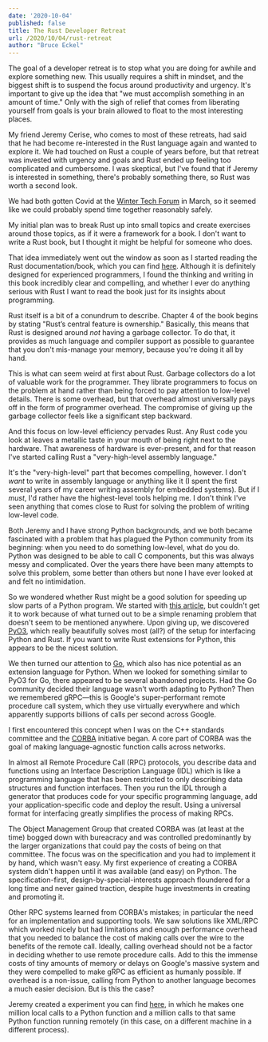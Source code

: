 ```yaml
---
date: '2020-10-04'
published: false
title: The Rust Developer Retreat
url: /2020/10/04/rust-retreat
author: "Bruce Eckel"
---
```


The goal of a developer retreat is to stop what you are doing for awhile and
explore something new. This usually requires a shift in mindset, and the
biggest shift is to suspend the focus around productivity and urgency. It's
important to give up the idea that "we must accomplish something in an amount
of time." Only with the sigh of relief that comes from liberating yourself from
goals is your brain allowed to float to the most interesting places.

My friend Jeremy Cerise, who comes to most of these retreats, had said that he
had become re-interested in the Rust language again and wanted to explore it.
We had touched on Rust a couple of years before, but that retreat was invested
with urgency and goals and Rust ended up feeling too complicated and
cumbersome. I was skeptical, but I've found that if Jeremy is interested in
something, there's probably something there, so Rust was worth a second look.

We had both gotten Covid at the [Winter Tech
Forum](https://www.wintertechforum.com/) in March, so it seemed like we could
probably spend time together reasonably safely.

My initial plan was to break Rust up into small topics and create exercises
around those topics, as if it were a framework for a book. I don't want to
write a Rust book, but I thought it might be helpful for someone who does.

That idea immediately went out the window as soon as I started reading the Rust
documentation/book, which you can find [here](https://doc.rust-lang.org/book).
Although it is definitely designed for experienced programmers, I found the
thinking and writing in this book incredibly clear and compelling, and whether
I ever do anything serious with Rust I want to read the book just for its
insights about programming.

Rust itself is a bit of a conundrum to describe. Chapter 4 of the book begins
by stating "Rust’s central feature is ownership." Basically, this means that
Rust is designed around *not* having a garbage collector. To do that, it
provides as much language and compiler support as possible to guarantee that
you don't mis-manage your memory, because you're doing it all by hand.

This is what can seem weird at first about Rust. Garbage collectors do a lot of
valuable work for the programmer. They librate programmers to focus on the
problem at hand rather than being forced to pay attention to low-level details.
There is some overhead, but that overhead almost universally pays off in the
form of programmer overhead. The compromise of giving up the garbage collector
feels like a significant step backward.

And this focus on low-level efficiency pervades Rust. Any Rust code you look at
leaves a metallic taste in your mouth of being right next to the hardware. That
awareness of hardware is ever-present, and for that reason I've started calling
Rust a "very-high-level assembly language."

It's the "very-high-level" part that becomes compelling, however. I don't
*want* to write in assembly language or anything like it (I spent the first
several years of my career writing assembly for embedded systems). But if I
*must*, I'd rather have the highest-level tools helping me. I don't think I've
seen anything that comes close to Rust for solving the problem of writing
low-level code.

Both Jeremy and I have strong Python backgrounds, and we both became fascinated
with a problem that has plagued the Python community from its beginning: when
you need to do something low-level, what do you do. Python was designed to be
able to call C components, but this was always messy and complicated. Over the
years there have been many attempts to solve this problem, some better than
others but none I have ever looked at and felt no intimidation.

So we wondered whether Rust might be a good solution for speeding up slow parts
of a Python program. We started with [this
article](https://developers.redhat.com/blog/2017/11/16/speed-python-using-rust/),
but couldn't get it to work because of what turned out to be a simple renaming
problem that doesn't seem to be mentioned anywhere. Upon giving up, we
discovered [PyO3](https://github.com/PyO3), which really beautifully solves most
(all?) of the setup for interfacing Python and Rust. If you want to write Rust
extensions for Python, this appears to be the nicest solution.

We then turned our attention to [Go](https://golang.org/), which also has nice
potential as an extension language for Python. When we looked for something
similar to PyO3 for Go, there appeared to be several abandoned projects. Had
the Go community decided their language wasn't worth adapting to Python? Then
we remembered gRPC&mdash;this is Google's super-performant remote procedure
call system, which they use virtually everywhere and which apparently supports
billions of calls per second across Google.

I first encountered this concept when I was on the C++ standards committee and
the [CORBA](https://www.corba.org/) initiative began. A core part of CORBA was
the goal of making language-agnostic function calls across networks.

In almost all Remote Procedure Call (RPC) protocols, you describe data and
functions using an Interface Description Language (IDL) which is like a
programming language that has been restricted to only describing data
structures and function interfaces. Then you run the IDL through a generator
that produces code for your specific programming language, add your
application-specific code and deploy the result. Using a universal format for
interfacing greatly simplifies the process of making RPCs.

The Object Management Group that created CORBA was (at least at the time)
bogged down with bureacracy and was controlled predominantly by the larger
organizations that could pay the costs of being on that committee. The focus
was on the specification and you had to implement it by hand, which wasn't
easy. My first experience of creating a CORBA system didn't happen until it was
available (and easy) on Python. The specification-first,
design-by-special-interests approach floundered for a long time and never
gained traction, despite huge investments in creating and promoting it.

Other RPC systems learned from CORBA's mistakes; in particular the need for an
implementation and supporting tools. We saw solutions like XML/RPC which worked
nicely but had limitations and enough performance overhead that you needed to
balance the cost of making calls over the wire to the benefits of the remote
call. Ideally, calling overhead should not be a factor in deciding whether to
use remote procedure calls. Add to this the immense costs of tiny amounts of
memory or delays on Google's massive system and they were compelled to make
gRPC as efficient as humanly possible. If overhead is a non-issue, calling from
Python to another language becomes a much easier decision. But is this the
case?

Jeremy created a experiment you can find [here](), in which he makes one million
local calls to a Python function and a million calls to that same Python function
running remotely (in this case, on a different machine in a different process).

